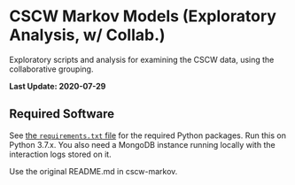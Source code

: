 # CSCW Markov Models (Exploratory Analysis, w/ Collab.)
Exploratory scripts and analysis for examining the CSCW data, using the collaborative grouping.

**Last Update: 2020-07-29**

## Required Software
See [the `requirements.txt` file](https://github.com/maxwelld90/modelling/blob/master/exploratory/cscw-markov/requirements.txt) for the required Python packages. Run this on Python 3.7.x. You also need a MongoDB instance running locally with the interaction logs stored on it.

Use the original README.md in cscw-markov.